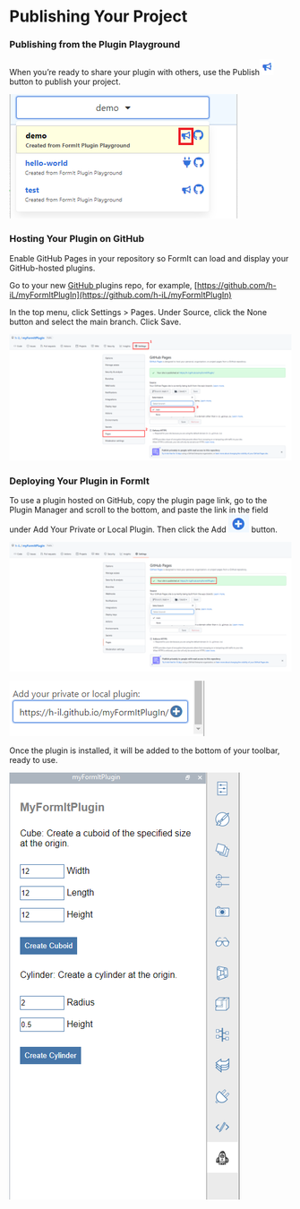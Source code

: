 # Publishing Your Project

### Publishing from the Plugin Playground

When you’re ready to share your plugin with others, use the Publish![](<../../../.gitbook/assets/image (66).png>)button to publish your project.

![](<../../../.gitbook/assets/publish a plugin.png>)

###

### Hosting Your Plugin on GitHub

Enable GitHub Pages in your repository so FormIt can load and display your GitHub-hosted plugins.

Go to your new [GitHub ](https://github.com)plugins repo, for example, [https://github.com/h-iL/myFormItPlugIn](https://github.com/h-iL/myFormItPlugIn)

In the top menu, click Settings > Pages. Under Source, click the None button and select the main branch. Click Save.

![](<../../../.gitbook/assets/image (74).png>)

### Deploying Your Plugin in FormIt

To use a plugin hosted on GitHub, copy the plugin page link, go to the Plugin Manager and scroll to the bottom, and paste the link in the field under Add Your Private or Local Plugin. Then click the Add ![](<../../../.gitbook/assets/image (58).png>) button.

![](<../../../.gitbook/assets/image (80).png>)

![](<../../../.gitbook/assets/image (85).png>)

Once the plugin is installed, it will be added to the bottom of your toolbar, ready to use.

![](<../../../.gitbook/assets/image (38).png>)
